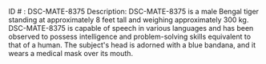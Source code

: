 ID # : DSC-MATE-8375
Description: DSC-MATE-8375 is a male Bengal tiger standing at approximately 8 feet tall and weighing approximately 300 kg. DSC-MATE-8375 is capable of speech in various languages and has been observed to possess intelligence and problem-solving skills equivalent to that of a human. The subject's head is adorned with a blue bandana, and it wears a medical mask over its mouth.